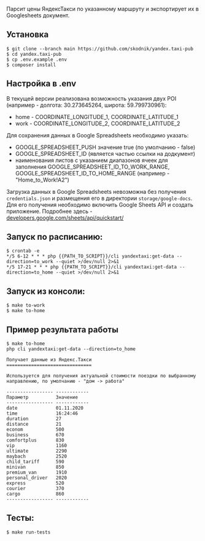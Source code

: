 Парсит цены ЯндексТакси по указанному маршруту и экспортирует их в Googlesheets документ.

## Установка
```
$ git clone --branch main https://github.com/skodnik/yandex.taxi-pub
$ cd yandex.taxi-pub
$ cp .env.example .env
$ composer install
```

## Настройка в .env

В текущей версии реализована возможность указания двух POI (например - долгота: 30.273645264, широта: 59.799730961):
- home - COORDINATE_LONGITUDE_1, COORDINATE_LATITUDE_1
- work - COORDINATE_LONGITUDE_2, COORDINATE_LATITUDE_2

Для сохранения данных в Google Spreadsheets необходимо указать:
- GOOGLE_SPREADSHEET_PUSH значение true (по умолчанию - false)
- GOOGLE_SPREADSHEET_ID (является частью ссылки на додкумент)
- наименования листов с указанием диапазонов ячеек для заполнения GOOGLE_SPREADSHEET_ID_TO_WORK_RANGE, GOOGLE_SPREADSHEET_ID_TO_HOME_RANGE (например - "Home_to_Work!A2")

Загрузка данных в Google Spreadsheets невозможна без получения `credentials.json` и размещения его в директории `storage/google-docs`. Для его получения необходимо включить Google Sheets API и создать приложение. Подробнее здесь - [developers.google.com/sheets/api/quickstart/](https://developers.google.com/sheets/api/quickstart/php#step_3_set_up_the_sample)

## Запуск по расписанию:
```
$ crontab -e
*/5 6-12 * * * php {{PATH_TO_SCRIPT}}/cli yandextaxi:get-data --direction=to_work --quiet >/dev/null 2>&1
*/5 17-21 * * * php {{PATH_TO_SCRIPT}}/cli yandextaxi:get-data --direction=to_home --quiet >/dev/null 2>&1
```

## Запуск из консоли:
```
$ make to-work
$ make to-home
```

## Пример результата работы
```
$ make to-home
php cli yandextaxi:get-data --direction=to_home

Получает данные из Яндекс.Такси
===============================

Используется для получения актуальной стоимости поездки по выбранному направлению, по умолчанию - "дом -> работа"

----------------- ------------
Параметр          Значение
----------------- ------------
date              01.11.2020
time              16:24:46
duration          27
distance          21
econom            500
business          670
comfortplus       830
vip               1160
ultimate          2290
maybach           2520
child_tariff      590
minivan           850
premium_van       1910
personal_driver   2020
express           520
courier           370
cargo             860
----------------- ------------
```

## Тесты:
```
$ make run-tests
```